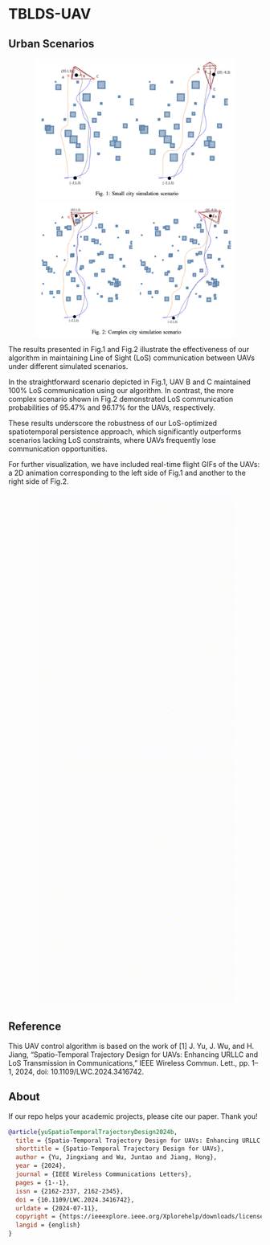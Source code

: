 # TBLDS-UAV

## Urban Scenarios

<p align="center">
  <img src="./CIRYs1.png" alt="CIRYs1 Scenario" width="400"/>
  <img src="./CIRYs2.png" alt="CIRYs2 Scenario" width="400"/>
</p>

The results presented in Fig.1 and Fig.2 illustrate the effectiveness of our algorithm in maintaining Line of Sight (LoS) communication between UAVs under different simulated scenarios.

In the straightforward scenario depicted in Fig.1, UAV B and C maintained 100% LoS communication using our algorithm. In contrast, the more complex scenario shown in Fig.2 demonstrated LoS communication probabilities of 95.47% and 96.17% for the UAVs, respectively.

These results underscore the robustness of our LoS-optimized spatiotemporal persistence approach, which significantly outperforms scenarios lacking LoS constraints, where UAVs frequently lose communication opportunities.

For further visualization, we have included real-time flight GIFs of the UAVs: a 2D animation corresponding to the left side of Fig.1 and another to the right side of Fig.2.

<p align="center">
  <img src="./CITY50.gif" alt="City50 Scenario" width="400"/>
  <img src="./CITY100.gif" alt="Complex Scenario" width="400"/>
</p>



## Reference

This UAV control algorithm is based on the work of [1] J. Yu, J. Wu, and H. Jiang, “Spatio-Temporal Trajectory Design for UAVs: Enhancing URLLC and LoS Transmission in Communications,” IEEE Wireless Commun. Lett., pp. 1–1, 2024, doi: 10.1109/LWC.2024.3416742.

## About

If our repo helps your academic projects, please cite our paper. Thank you!

```bibtex
@article{yuSpatioTemporalTrajectoryDesign2024b,
  title = {Spatio-Temporal Trajectory Design for UAVs: Enhancing URLLC and LoS Transmission in Communications},
  shorttitle = {Spatio-Temporal Trajectory Design for UAVs},
  author = {Yu, Jingxiang and Wu, Juntao and Jiang, Hong},
  year = {2024},
  journal = {IEEE Wireless Communications Letters},
  pages = {1--1},
  issn = {2162-2337, 2162-2345},
  doi = {10.1109/LWC.2024.3416742},
  urldate = {2024-07-11},
  copyright = {https://ieeexplore.ieee.org/Xplorehelp/downloads/license-information/IEEE.html},
  langid = {english}
}
